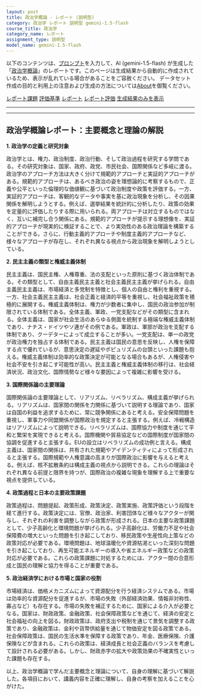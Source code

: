 ```yaml
---
layout: post
title: 政治学概論 - レポート (説明型)
category: 政治学 レポート 説明型 gemini-1.5-flash
course_title: 政治学
category_name: レポート
assignment_type: 説明型
model_name: gemini-1.5-flash
---
```


以下のコンテンツは、[プロンプト](https://github.com/takedatoshiyuki/synthetic_assignments/tree/main/generated/政治学/gemini-1.5-flash/prompt_レポート-説明型.md)を入力して、AI (gemini-1.5-flash) が生成した「[政治学概論](/contents/政治学/)」のレポートです。このページは生成結果から自動的に作成されているため、表示が乱れている場合があることをご容赦ください。
データセット作成の目的と利用上の注意および生成の方法については[About](/About)を御覧ください。

[レポート課題](../レポート課題-説明型)
[評価基準](../評価基準-説明型)
[レポート](../レポート-説明型)
[レポート評価](../レポート評価-説明型)
[生成結果のみを表示](https://github.com/takedatoshiyuki/synthetic_assignments/tree/main/generated/政治学/gemini-1.5-flash/レポート-説明型.md)
  

***
***
  
## 政治学概論レポート：主要概念と理論の解説

**1. 政治学の定義と研究対象**

政治学とは、権力、政治制度、政治行動、そして政治過程を研究する学問である。その研究対象は、国家、政府、政党、市民社会、国際関係など多岐に渡る。政治学のアプローチ方法は大きく分けて規範的アプローチと実証的アプローチがある。規範的アプローチは、あるべき政治の姿を理想論的に考察するもので、正義や公平といった倫理的な価値観に基づいて政治制度や政策を評価する。一方、実証的アプローチは、客観的なデータや事実を基に政治現象を分析し、その因果関係を解明しようとする。例えば、選挙結果を統計的に分析したり、政策の効果を定量的に評価したりする際に用いられる。両アプローチは対立するものではなく、互いに補完し合う関係にある。規範的アプローチが提示する理想像を、実証的アプローチが現実的に検証することで、より実効性のある政治理論を構築することができる。さらに、行動主義的アプローチや制度主義的アプローチなど、様々なアプローチが存在し、それぞれ異なる視点から政治現象を解明しようとしている。


**2. 民主主義の類型と権威主義体制**

民主主義は、国民主権、人権尊重、法の支配といった原則に基づく政治体制である。その類型として、自由主義民主主義と社会主義民主主義が挙げられる。自由主義民主主義は、市場経済と多党制を特徴とし、個人の自由と権利を重視する。一方、社会主義民主主義は、社会正義と経済的平等を重視し、社会福祉政策を積極的に展開する。権威主義体制は、権力が少数者に集中し、国民の政治参加が制限されている体制である。全体主義、軍政、一党支配などがその類型に含まれる。全体主義は、国家が社会生活のあらゆる側面を統制する極端な権威主義体制であり、ナチス・ドイツやソ連がその例である。軍政は、軍部が政治を支配する体制であり、クーデターによって成立することが多い。一党支配は、単一の政党が政治権力を独占する体制である。民主主義は国民の意思を反映し、人権を保障する点で優れているが、意思決定の遅延やポピュリズムの台頭といった課題も抱える。権威主義体制は効率的な政策決定が可能となる場合もあるが、人権侵害や社会不安を引き起こす可能性が高い。民主主義と権威主義体制の移行は、社会経済状況、政治文化、国際情勢など様々な要因によって複雑に影響を受ける。


**3. 国際関係論の主要理論**

国際関係論の主要理論として、リアリズム、リベラリズム、構成主義が挙げられる。リアリズムは、国家間の関係を力関係に基づいて説明する理論であり、国家は自国の利益を追求するために、常に競争関係にあると考える。安全保障問題を重視し、軍事力や同盟関係が国際政治を規定すると主張する。例えば、冷戦構造はリアリズムによって説明できる。リベラリズムは、国際協力や制度を通じて平和と繁栄を実現できると考える。国際機関や貿易協定などの国際制度が国家間の協調を促進すると主張する。EUの設立はリベラリズムの成功例と言える。構成主義は、国家間の関係は、共有された規範やアイデンティティによって形成されると主張する。国際規範や人権意識の高まりが国際政治に影響を与えると考える。例えば、核不拡散条約は構成主義の視点から説明できる。これらの理論はそれぞれ異なる前提と限界を持つが、国際政治の複雑な現象を理解する上で重要な視点を提供している。


**4. 政策過程と日本の主要政策課題**

政策過程は、問題提起、政策形成、政策決定、政策実施、政策評価という段階を経て進行する。政策決定には、官僚、政治家、利害団体など様々なアクターが関与し、それぞれの利害を調整しながら政策が形成される。日本の主要な政策課題として、少子高齢化と環境問題が挙げられる。少子高齢化は、労働力不足や社会保障費の増大といった問題を引き起こしており、移民政策や生産性向上策などの政策対応が必要である。環境問題は、地球温暖化や資源枯渇といった深刻な問題を引き起こしており、再生可能エネルギーの導入や省エネルギー政策などの政策対応が必要である。これらの政策課題に対処するためには、アクター間の合意形成と国民の理解と協力を得ることが重要である。


**5. 政治経済学における市場と国家の役割**

市場経済は、価格メカニズムによって資源配分を行う経済システムである。市場は効率的な資源配分を促進するが、市場の失敗（外部経済効果、情報非対称性、寡占など）も存在する。市場の失敗を補正するために、国家による介入が必要となる。国家は、財政政策、金融政策、社会保障政策などを通じて、経済の安定と社会福祉の向上を図る。財政政策は、政府支出や税制を通じて景気を調整する政策であり、金融政策は、金利や貨幣供給量を通じて物価安定を図る政策である。社会保障政策は、国民の生活水準を保障する政策であり、年金、医療保険、介護保険などが含まれる。これらの政策は、経済成長と社会正義のバランスを考慮して設計される必要がある。しかし、財政赤字の拡大や政策効果の不確実性といった課題も存在する。


以上、政治学概論で学んだ主要概念と理論について、自身の理解に基づいて解説した。各項目において、講義内容を正確に理解し、自身の考察を加えることを心がけた。

